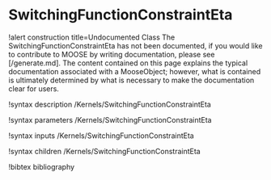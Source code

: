 <!-- MOOSE Documentation Stub: Remove this when content is added. -->

# SwitchingFunctionConstraintEta

!alert construction title=Undocumented Class
The SwitchingFunctionConstraintEta has not been documented, if you would like to contribute to MOOSE by
writing documentation, please see [/generate.md]. The content contained on this page explains
the typical documentation associated with a MooseObject; however, what is contained is ultimately
determined by what is necessary to make the documentation clear for users.

!syntax description /Kernels/SwitchingFunctionConstraintEta

!syntax parameters /Kernels/SwitchingFunctionConstraintEta

!syntax inputs /Kernels/SwitchingFunctionConstraintEta

!syntax children /Kernels/SwitchingFunctionConstraintEta

!bibtex bibliography
